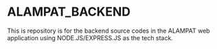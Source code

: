 # ALAMPAT_BACKEND

This is repository is for the backend source codes in the ALAMPAT web application using NODE.JS/EXPRESS.JS as the tech stack.

